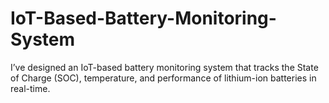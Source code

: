 # IoT-Based-Battery-Monitoring-System
I’ve designed an IoT-based battery monitoring system that tracks the State of Charge (SOC), temperature, and performance of lithium-ion batteries in real-time.
